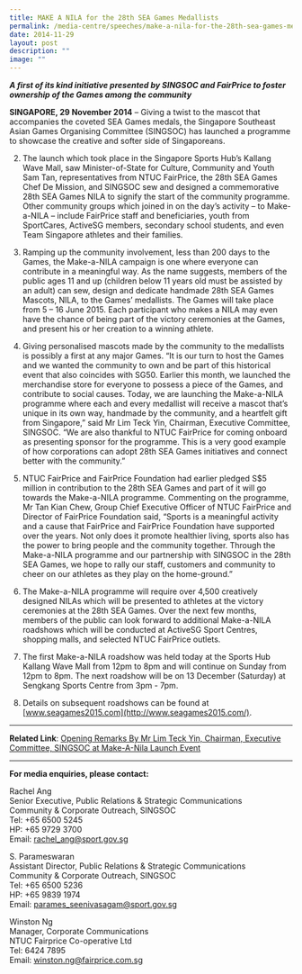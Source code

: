 ```yaml
---
title: MAKE A NILA for the 28th SEA Games Medallists
permalink: /media-centre/speeches/make-a-nila-for-the-28th-sea-games-medallists/
date: 2014-11-29
layout: post
description: ""
image: ""
---
```

**_A first of its kind initiative presented by SINGSOC and FairPrice to foster ownership of the Games among the community_**

**SINGAPORE, 29 November 2014** – Giving a twist to the mascot that accompanies the coveted SEA Games medals, the Singapore Southeast Asian Games Organising Committee (SINGSOC) has launched a programme to showcase the creative and softer side of Singaporeans.

2. The launch which took place in the Singapore Sports Hub’s Kallang Wave Mall, saw Minister-of-State for Culture, Community and Youth Sam Tan, representatives from NTUC FairPrice, the 28th SEA Games Chef De Mission, and SINGSOC sew and designed a commemorative 28th SEA Games NILA to signify the start of the community programme. Other community groups which joined in on the day’s activity – to Make-a-NILA – include FairPrice staff and beneficiaries, youth from SportCares, ActiveSG members, secondary school students, and even Team Singapore athletes and their families. 

3. Ramping up the community involvement, less than 200 days to the Games, the Make-a-NILA campaign is one where everyone can contribute in a meaningful way. As the name suggests, members of the public ages 11 and up (children below 11 years old must be assisted by an adult) can sew, design and dedicate handmade 28th SEA Games Mascots, NILA, to the Games’ medallists. The Games will take place from 5 – 16 June 2015. Each participant who makes a NILA may even have the chance of being part of the victory ceremonies at the Games, and present his or her creation to a winning athlete.

4. Giving personalised mascots made by the community to the medallists is possibly a first at any major Games. “It is our turn to host the Games and we wanted the community to own and be part of this historical event that also coincides with SG50. Earlier this month, we launched the merchandise store for everyone to possess a piece of the Games, and contribute to social causes. Today, we are launching the Make-a-NILA programme where each and every medallist will receive a mascot that’s unique in its own way, handmade by the community, and a heartfelt gift from Singapore,” said Mr Lim Teck Yin, Chairman, Executive Committee, SINGSOC. “We are also thankful to NTUC FairPrice for coming onboard as presenting sponsor for the programme. This is a very good example of how corporations can adopt 28th SEA Games initiatives and connect better with the community.”

5. NTUC FairPrice and FairPrice Foundation had earlier pledged S$5 million in contribution to the 28th SEA Games and part of it will go towards the Make-a-NILA programme. Commenting on the programme, Mr Tan Kian Chew, Group Chief Executive Officer of NTUC FairPrice and Director of FairPrice Foundation said, “Sports is a meaningful activity and a cause that FairPrice and FairPrice Foundation have supported over the years. Not only does it promote healthier living, sports also has the power to bring people and the community together. Through the Make-a-NILA programme and our partnership with SINGSOC in the 28th SEA Games, we hope to rally our staff, customers and community to cheer on our athletes as they play on the home-ground.”

6. The Make-a-NILA programme will require over 4,500 creatively designed NILAs which will be presented to athletes at the victory ceremonies at the 28th SEA Games. Over the next few months, members of the public can look forward to additional Make-a-NILA roadshows which will be conducted at ActiveSG Sport Centres, shopping malls, and selected NTUC FairPrice outlets. 

7. The first Make-a-NILA roadshow was held today at the Sports Hub Kallang Wave Mall from 12pm to 8pm and will continue on Sunday from 12pm to 8pm. The next roadshow will be on 13 December (Saturday) at Sengkang Sports Centre from 3pm - 7pm.

8. Details on subsequent roadshows can be found at [www.seagames2015.com](http://www.seagames2015.com/).

---

**Related Link**: [Opening Remarks By Mr Lim Teck Yin, Chairman, Executive Committee, SINGSOC at Make-A-Nila Launch Event](/media-centre/speeches/make-a-nila-launch-event/)

---

**For media enquiries, please contact:**

Rachel Ang <br>
Senior Executive, Public Relations & Strategic Communications <br>
Community & Corporate Outreach, SINGSOC <br>
Tel: +65 6500 5245 <br>
HP: +65 9729 3700 <br>
Email: [rachel_ang@sport.gov.sg](mailto:rachel_ang@sport.gov.sg)

S. Parameswaran <br>
Assistant Director, Public Relations & Strategic Communications <br>
Community & Corporate Outreach, SINGSOC <br>
Tel: +65 6500 5236 <br>
HP: +65 9839 1974 <br>
Email: [parames_seenivasagam@sport.gov.sg](mailto:parames_seenivasagam@sport.gov.sg)

Winston Ng <br>
Manager, Corporate Communications <br>
NTUC Fairprice Co-operative Ltd <br>
Tel: 6424 7895 <br>
Email: [winston.ng@fairprice.com.sg](mailto:winston.ng@fairprice.com.sg)
